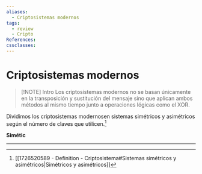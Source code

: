 ```yaml
---
aliases:
  - Criptosistemas modernos
tags:
  - review
  - Cripto
References: 
cssclasses:
---
```

# Criptosistemas modernos

> [!NOTE] Intro
> Los criptosistemas modernos no se basan únicamente en la transposición y sustitución del mensaje sino que aplican ambos métodos al mismo tiempo junto a operaciones lógicas como el XOR.

Dividimos los criptosistemas modernosen sistemas simétricos y asimétricos según el número de claves que utilicen.[^1] 

**Simétic**
***
[^1]: [[1726520589 - Definition - Criptosistema#Sistemas simétricos y asimétricos|Simétricos y asimétricos]]